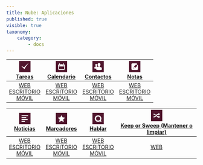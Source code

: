 ```yaml
---
title: Nube: Aplicaciones
published: true
visible: true
taxonomy:
    category:
        - docs
---
```


|![](en/task_app.png)<br>[Tareas](tasks)|![](en/calendar_app.png)<br>[Calendario](calendar)|![](en/contacts_app.png)<br>[Contactos](contacts)|![](en/notes_app.png)<br>[Notas](notes)|
|:--:|:--:|:--:|:--:|
|[WEB](tasks/web)<br>[ESCRITORIO](tasks/desktop)<br>[MÓVIL](tasks/mobile)|[WEB](calendar/web)<br>[ESCRITORIO](calendar/desktop)<br>[MÓVIL](calendar/mobile)|[WEB](contacts/web)<br>[ESCRITORIO](contacts/desktop)<br>[MÓVIL](contacts/mobile)|[WEB](notes/web)<br>[ESCRITORIO](notes/desktop)<br>[MÓVIL](notes/mobile)|

|![](en/news_app.png)<br>[Noticias](news)|![](en/bookmarks_app.png)<br>[Marcadores](bookmarks)|![](en/talk_app.png)<br>[Hablar](talk)|![](en/sweep_app.png)<br>[Keep or Sweep (Mantener o limpiar)](keep_sweep)
|:--:|:--:|:--:|:--:|
|[WEB](news/web)<br>[ESCRITORIO](news/desktop)<br>[MÓVIL](news/mobile)|[WEB](bookmarks/web)<br>[ESCRITORIO](bookmarks/desktop)<br>[MÓVIL](bookmarks/mobile)|[WEB](talk/web)<br>[ESCRITORIO](talk/desktop)<br>[MÓVIL](talk/mobile)|[WEB](keep_sweep)
